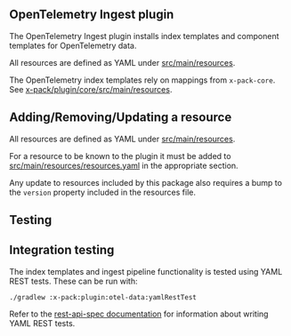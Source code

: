 ## OpenTelemetry Ingest plugin

The OpenTelemetry Ingest plugin installs index templates and component templates for OpenTelemetry data.

All resources are defined as YAML under [src/main/resources](src/main/resources).

The OpenTelemetry index templates rely on mappings from `x-pack-core`.
See [x-pack/plugin/core/src/main/resources](../core/src/main/resources).

## Adding/Removing/Updating a resource

All resources are defined as YAML under [src/main/resources](src/main/resources).

For a resource to be known to the plugin it must be added to
[src/main/resources/resources.yaml](src/main/resources/resources.yaml) in the
appropriate section.

Any update to resources included by this package also requires a bump to the
`version` property included in the resources file.

## Testing

## Integration testing

The index templates and ingest pipeline functionality is tested using YAML REST tests.
These can be run with:

```
./gradlew :x-pack:plugin:otel-data:yamlRestTest
```

Refer to the [rest-api-spec documentation](../../../rest-api-spec/src/yamlRestTest/resources/rest-api-spec/test/README.asciidoc)
for information about writing YAML REST tests.
